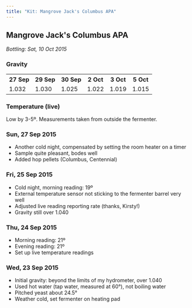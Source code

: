 ```yaml
---
title: "Kit: Mangrove Jack's Columbus APA"
---
```


## Mangrove Jack's Columbus APA

<div class="progress" data-start="23 Sept 2015" data-end="11 Oct 2015">
  <div class="fill"></div>
</div>

*Bottling: Sat, 10 Oct 2015*

### Gravity

<table>
  <tr>
    <th>27 Sep</th>
    <th>29 Sep</th>
    <th>30 Sep</th>
    <th>2 Oct</th>
    <th>3 Oct</th>
    <th>5 Oct</th>
  </tr>
  <tr>
    <td>1.032</td>
    <td>1.030</td>
    <td>1.025</td>
    <td>1.022</td>
    <td>1.019</td>
    <td>1.015</td>
  </tr>
</table>

### Temperature (live)

<div id="chart">
  <div id="time-axis"></div>
  <div id="rendering"></div>
</div>

<span class="note">Low by 3-5º. Measurements taken from outside the fermenter.</span>

### Sun, 27 Sep 2015

* Another cold night, compensated by setting the room heater on a timer
* Sample quite pleasant, bodes well
* Added hop pellets (Columbus, Centennial)

### Fri, 25 Sep 2015

* Cold night, morning reading: 19º
* External temperature sensor not sticking to the fermenter barrel very well
* Adjusted live reading reporting rate (thanks, Kirsty!)
* Gravity still over 1.040

### Thu, 24 Sep 2015

* Morning reading: 21º
* Evening reading: 21º
* Set up live temperature readings

### Wed, 23 Sep 2015

* Initial gravity: beyond the limits of my hydrometer, over 1.040
* Used hot water (tap water, measured at 60°), not boiling water
* Pitched yeast about 24.5°
* Weather cold, set fermenter on heating pad
